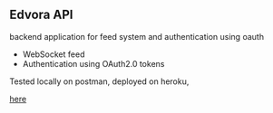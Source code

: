 ## Edvora API 
backend application for feed system and authentication using oauth
 - WebSocket feed 
 - Authentication using OAuth2.0 tokens


Tested locally on postman, deployed on heroku,

[here](https://edvo.herokuapp.com)
